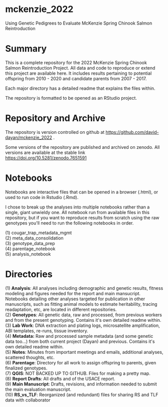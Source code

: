# mckenzie_2022
Using Genetic Pedigrees to Evaluate McKenzie Spring Chinook Salmon Reintroduction

# Summary

This is a complete repository for the 2022 McKenzie Spring Chinook Salmon Reintroduction Project. All data and code to reproduce or extend this project are available here. It includes results pertaining to potential offspring from 2010 - 2020 and candidate parents from 2007 - 2017.   

Each major directory has a detailed readme that explains the files within.  

The repository is formatted to be opened as an RStudio project.   

# Repository and Archive

The repository is version controlled on github at https://github.com/david-dayan/mckenzie_2022 .

Some versions of the repository are published and archived on zenodo. All versions are available at the stable link https://doi.org/10.5281/zenodo.7651591

# Notebooks

Notebooks are interactive files that can be opened in a browser (.html), or used to run code in Rstudio (.Rmd).

I chose to break up the analyses into multiple notebooks rather than a single, giant unwieldy one. All notebook run from available files in this repository, but if you want to reproduce results from scratch using the raw genotypes you'll need to run the following notebooks in order. 

(1) cougar_trap_metadata_mgmt  
(2) meta_data_consolidation  
(3) genotype_data_prep  
(4) parentage_notebook  
(5) analysis_notebook


# Directories  

(1) __Analysis__: All analyses including demographic and genetic results, fitness modeling and figures needed for the report and main mansucript. Notebooks detailing other analyses targeted for publication in other manuscripts, such as fitting animal models to estimate heritability, tracing readaptation, etc, are located in different repositories.   
(2) __Genotypes__: All genetic data, raw and processed, from previous workers and from the present genotyping. Contains it's own detailed readme within.  
(3)  __Lab Work__: DNA extraction and plating logs, microsatellite amplification, ABI templates, re-runs, tissue inventory.  
(4) __Metadata:__ Raw and processed sample metadata (and some genetic data too...) from both current project (Dayan) and previous. Contains it's own detailed readme within.  
(5) __Notes__: Minutes from important meetings and emails, additional analyses, scattered thoughts, etc.   
(6) __Parentage__: Directory for all work to assign offspring to parents, given finalized genotypes.  
(7) __QGIS__: NOT BACKED UP TO GITHUB. Files for making a pretty map.  
(8) __Report Drafts__: All drafts and of the USACE report.   
(9) __Main Manuscript__: Drafts, revisions, and information needed to submit the main evaluation manuscript.  
(10) __RS_vs_TLF__: Reorganized (and redundant) files for sharing RS and TLF data with collaborator    




